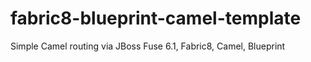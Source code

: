 fabric8-blueprint-camel-template
================================

Simple Camel routing via JBoss Fuse 6.1, Fabric8, Camel, Blueprint
